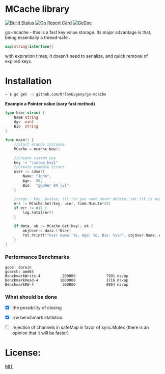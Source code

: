 # MCache library

[![Build Status](https://travis-ci.org/OrlovEvgeny/go-mcache.svg?branch=master)](https://travis-ci.org/OrlovEvgeny/go-mcache)
[![Go Report Card](https://goreportcard.com/badge/github.com/OrlovEvgeny/go-mcache?v1)](https://goreportcard.com/report/github.com/OrlovEvgeny/go-mcache)
[![GoDoc](https://godoc.org/github.com/OrlovEvgeny/go-mcache?status.svg)](https://godoc.org/github.com/OrlovEvgeny/go-mcache)

go-mcache - this is a fast key:value storage.
Its major advantage is that, being essentially a thread-safe .

```go 
map[string]interface{}
``` 
with expiration times, it doesn't need to serialize, and quick removal of expired keys.

# Installation

```bash
~ $ go get -u github.com/OrlovEvgeny/go-mcache
```

**Example a Pointer value (vary fast method)**

```go
type User struct {
	Name string
	Age  uint
	Bio  string
}

func main() {
	//Start mcache instance
	MCache = mcache.New()

	//Create custom key
	key := "custom_key1"
	//Create example struct
	user := &User{
		Name: "John",
		Age:  20,
		Bio:  "gopher 80 lvl",
	}

	//args - key, &value, ttl (or you need never delete, set ttl is mcache.TTL_FOREVER)
	err := MCache.Set(key, user, time.Minute*20)
	if err != nil {
		log.Fatal(err)
	}

	if data, ok := MCache.Get(key); ok {
		objUser:= data.(*User)
		fmt.Printf("User name: %s, Age: %d, Bio: %s\n", objUser.Name, objUser.Age, objUser.Bio)			
	}
}
```


### Performance Benchmarks

    goos: darwin
    goarch: amd64
    BenchmarkWrite-4          200000              7991 ns/op 
    BenchmarkRead-4          1000000              1716 ns/op 
    BenchmarkRW-4             300000              9894 ns/op
    
### What should be done

- [x] the possibility of closing
- [x] r/w benchmark statistics
- [ ] rejection of channels in safeMap in favor of sync.Mutex (there is an opinion that it will be faster)




# License:

[MIT](LICENSE)
